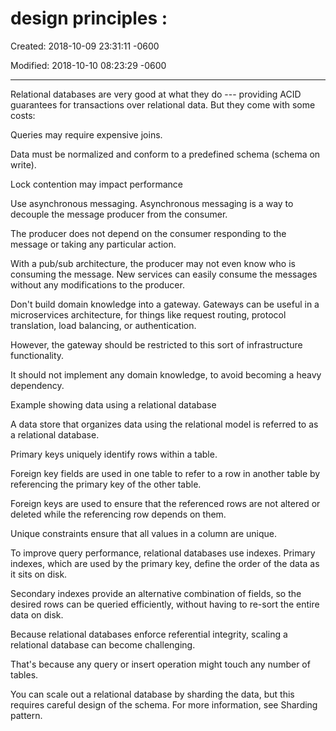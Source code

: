 # design principles :

Created: 2018-10-09 23:31:11 -0600

Modified: 2018-10-10 08:23:29 -0600

---

Relational databases are very good at what they do --- providing ACID guarantees for transactions over relational data. But they come with some costs:



Queries may require expensive joins.

Data must be normalized and conform to a predefined schema (schema on write).

Lock contention may impact performance





Use asynchronous messaging. Asynchronous messaging is a way to decouple the message producer from the consumer.

The producer does not depend on the consumer responding to the message or taking any particular action.

With a pub/sub architecture, the producer may not even know who is consuming the message. New services can easily consume the messages without any modifications to the producer.



Don't build domain knowledge into a gateway. Gateways can be useful in a microservices architecture, for things like request routing, protocol translation, load balancing, or authentication.

However, the gateway should be restricted to this sort of infrastructure functionality.

It should not implement any domain knowledge, to avoid becoming a heavy dependency.





Example showing data using a relational database



A data store that organizes data using the relational model is referred to as a relational database.



Primary keys uniquely identify rows within a table.

Foreign key fields are used in one table to refer to a row in another table by referencing the primary key of the other table.

Foreign keys are used to ensure that the referenced rows are not altered or deleted while the referencing row depends on them.





Unique constraints ensure that all values in a column are unique.







To improve query performance, relational databases use indexes. Primary indexes, which are used by the primary key, define the order of the data as it sits on disk.

Secondary indexes provide an alternative combination of fields, so the desired rows can be queried efficiently, without having to re-sort the entire data on disk.



Because relational databases enforce referential integrity, scaling a relational database can become challenging.

That's because any query or insert operation might touch any number of tables.

You can scale out a relational database by sharding the data, but this requires careful design of the schema. For more information, see Sharding pattern.
